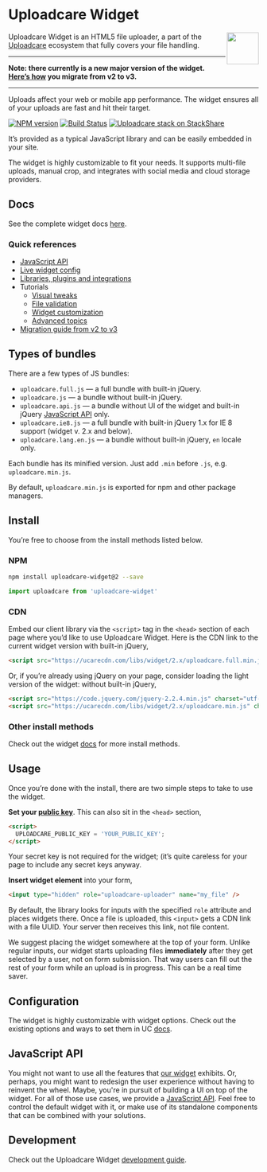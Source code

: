 # Uploadcare Widget

<a href="https://uploadcare.com/?utm_source=github&utm_campaign=uploadcare-widget">
    <img align="right" width="64" height="64"
         src="https://ucarecdn.com/2f4864b7-ed0e-4411-965b-8148623aa680/uploadcare-logo-mark.svg"
         alt="">
</a>

Uploadcare Widget is an HTML5 file uploader, a part of the
[Uploadcare](https://uploadcare.com/?utm_source=github&utm_campaign=uploadcare-widget)
ecosystem that fully covers your file handling.

---

**Note: there currently is a new major version of the widget.**
**[Here’s how][widget-docs-migration-v2-v3] you migrate from v2 to v3.**

---

Uploads affect your web or mobile app performance. The widget ensures all of your
uploads are fast and hit their target.

[![NPM version][badge-npm-img]][badge-npm-url]
[![Build Status][badge-travis-img]][badge-travis-url]
[![Uploadcare stack on StackShare][badge-stack-img]][badge-stack-url]

It’s provided as a typical JavaScript library and can be easily embedded in your
site.

The widget is highly customizable to fit your needs. It supports multi-file
uploads, manual crop, and integrates with social media and cloud storage
providers.

## Docs

See the complete widget docs [here][widget-docs].

### Quick references

* [JavaScript API][widget-docs-js-api]
* [Live widget config][widget-configurator]
* [Libraries, plugins and integrations][docs-libs]
* Tutorials
  * [Visual tweaks][widget-docs-visual-tweaks]
  * [File validation][widget-docs-validation]
  * [Widget customization][widget-docs-styling]
  * [Advanced topics][guides-advanced]
* [Migration guide from v2 to v3][widget-docs-migration-v2-v3]

## Types of bundles

There are a few types of JS bundles:

* `uploadcare.full.js` — a full bundle with built-in jQuery.
* `uploadcare.js` — a bundle without built-in jQuery.
* `uploadcare.api.js` — a bundle without UI of the widget and built-in jQuery
  [JavaScript API][widget-docs-js-api] only.
* `uploadcare.ie8.js` — a full bundle with built-in jQuery 1.x for IE 8 support
  (widget v. 2.x and below).
* `uploadcare.lang.en.js` — a bundle without built-in jQuery, `en` locale only.

Each bundle has its minified version. Just add `.min` before `.js`,
e.g. `uploadcare.min.js`.

By default, `uploadcare.min.js` is exported for npm and other package managers.

## Install

You’re free to choose from the install methods listed below.

### NPM

```bash
npm install uploadcare-widget@2 --save
```

```javascript
import uploadcare from 'uploadcare-widget'
```

### CDN

Embed our client library via the `<script>` tag in the `<head>`
section of each page where you’d like to use Uploadcare Widget.
Here is the CDN link to the current widget version with built-in jQuery,

```html
<script src="https://ucarecdn.com/libs/widget/2.x/uploadcare.full.min.js" charset="utf-8"></script>
```

Or, if you’re already using jQuery on your page, consider loading
the light version of the widget: without built-in jQuery,

```html
<script src="https://code.jquery.com/jquery-2.2.4.min.js" charset="utf-8"></script>
<script src="https://ucarecdn.com/libs/widget/2.x/uploadcare.min.js" charset="utf-8"></script>
```

### Other install methods

Check out the widget [docs][widget-docs-install]
for more install methods.

## Usage

Once you’re done with the install, there are
two simple steps to take to use the widget.

**Set your [public key][widget-docs-options-public-key]**.
This can also sit in the `<head>` section,

```html
<script>
  UPLOADCARE_PUBLIC_KEY = 'YOUR_PUBLIC_KEY';
</script>
```

Your secret key is not required for the widget; (it’s quite careless for your
page to include any secret keys anyway.

**Insert widget element** into your form,

```html
<input type="hidden" role="uploadcare-uploader" name="my_file" />
```

By default, the library looks for inputs with the specified
`role` attribute and places widgets there.
Once a file is uploaded, this `<input>` gets a
CDN link with a file UUID. Your server then
receives this link, not file content.

We suggest placing the widget somewhere at the top of your form.
Unlike regular inputs, our widget starts uploading files **immediately**
after they get selected by a user, not on form submission.
That way users can fill out the rest of your form while an
upload is in progress. This can be a real time saver.

## Configuration

The widget is highly customizable with widget options. Check out the existing
options and ways to set them in UC
[docs][widget-docs-config].

## JavaScript API

You might not want to use all the features that
[our widget][widget-docs] exhibits.
Or, perhaps, you might want to redesign the user experience
without having to reinvent the wheel.
Maybe, you're in pursuit of building a UI on top of the widget.
For all of those use cases, we provide a
[JavaScript API][widget-docs-js-api].
Feel free to control the default widget with it,
or make use of its standalone components that
can be combined with your solutions.

## Development

Check out the Uploadcare Widget
[development guide](https://github.com/uploadcare/uploadcare-widget/blob/v2/DEVELOPMENT.md).

[badge-npm-img]: http://img.shields.io/npm/v/uploadcare-widget.svg
[badge-npm-url]: https://www.npmjs.org/package/uploadcare-widget
[badge-travis-img]: https://api.travis-ci.org/uploadcare/uploadcare-widget.svg?branch=v2
[badge-travis-url]: https://travis-ci.org/uploadcare/uploadcare-widget
[badge-stack-img]: https://img.shields.io/badge/tech-stack-0690fa.svg?style=flat
[badge-stack-url]: https://stackshare.io/uploadcare/stacks/
[widget-configurator]: https://uploadcare.com/widget/configure/2.x/
[docs-libs]: https://uploadcare.com/docs/libs/
[widget-docs]: https://uploadcare.com/documentation/widget/v2/
[widget-docs-js-api]: https://uploadcare.com/documentation/javascript_api/v2/
[widget-docs-visual-tweaks]: https://uploadcare.com/cookbook/widget_visual/v2/
[widget-docs-validation]: https://uploadcare.com/cookbook/validation/v2/
[widget-docs-styling]: https://uploadcare.com/documentation/widget/v2/#styling
[widget-docs-migration-v2-v3]: https://uploadcare.com/docs/uploads/widget/migration_v2_v3/
[widget-docs-install]: https://uploadcare.com/documentation/widget/v2/#install
[widget-docs-options-public-key]: https://uploadcare.com/documentation/widget/v2/#option-public-key
[widget-docs-config]: https://uploadcare.com/documentation/widget/v2/#configuration
[widget-docs-v2]: https://uploadcare.com/documentation/widget/v2/
[guides-advanced]: https://uploadcare.com/cookbook/advanced/v2/